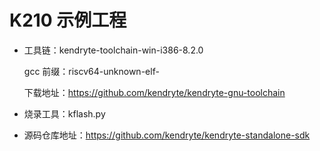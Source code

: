 # K210 示例工程

- 工具链：kendryte-toolchain-win-i386-8.2.0

  gcc 前缀：riscv64-unknown-elf-

  下载地址：https://github.com/kendryte/kendryte-gnu-toolchain

- 烧录工具：kflash.py

- 源码仓库地址：https://github.com/kendryte/kendryte-standalone-sdk
